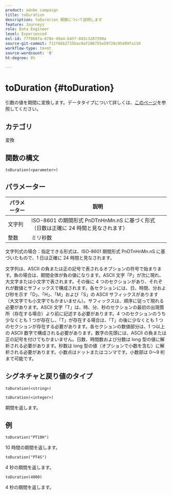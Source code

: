 ```yaml
---
product: adobe campaign
title: toDuration
description: toDuration 関数について説明します
feature: Journeys
role: Data Engineer
level: Experienced
exl-id: 77f068fa-678e-49a4-b45f-843c3287390a
source-git-commit: 712f66b2715bac0af206755e59728c95499fa110
workflow-type: tm+mt
source-wordcount: '0'
ht-degree: 0%

---
```


# toDuration {#toDuration}

引数の値を期間に変換します。データタイプについて詳しくは、[このページ](../expression/data-types.md)を参照してください。

## カテゴリ

変換

## 関数の構文

`toDuration(<parameter>)`

## パラメーター

| パラメーター | 説明 |
|--- |--- |
| 文字列 | ISO-8601 の期間形式 PnDTnHnMn.nS に基づく形式（日数は正確に 24 時間と見なされます） |
| 整数 | ミリ秒数 |

文字列式の場合：指定できる形式は、ISO-8601 期間形式 PnDTnHnMn.nS に基づいたもので、1 日は正確に 24 時間と見なされます。

文字列は、ASCII の負または正の記号で表されるオプションの符号で始まります。負の場合は、期間全体が負の値になります。ASCII 文字「P」が次に現れ、大文字または小文字で表されます。その後に 4 つのセクションがあり、それぞれが数値とサフィックスで構成されます。各セクションには、日、時間、分および秒を示す「D」、「H」、「M」および「S」の ASCII サフィックスがあります（大文字でも小文字でもかまいません）。サフィックスは、順序に従って現れる必要があります。ASCII 文字「T」は、時、分、秒のセクションの最初の出現箇所（存在する場合）より前に記述する必要があります。4 つのセクションのうち少なくとも 1 つが存在し、「T」が存在する場合は、「T」の後に少なくとも 1 つのセクションが存在する必要があります。各セクションの数値部分は、1 つ以上の ASCII 数字で構成される必要があります。数字の先頭には、ASCII の負または正の記号を付けてもかまいません。日数、時間数および分数は long 型の値に解析される必要があります。秒数は long 型の値（オプションで小数を含む）に解析される必要があります。小数点はドットまたはコンマです。小数部は 0～9 桁まで可能です。

## シグネチャと戻り値のタイプ

`toDuration(<string>)`

`toDuration(<integer>)`

期間を返します。

## 例

`toDuration("PT10H")`

10 時間の期間を返します。

`toDuration("PT4S")`

4 秒の期間を返します。

`toDuration(4000)`

4 秒の期間を返します。

